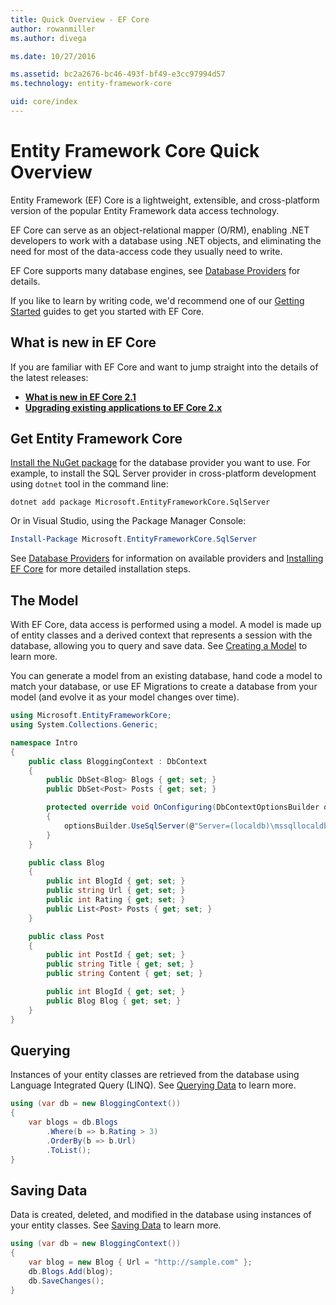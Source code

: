 ```yaml
---
title: Quick Overview - EF Core
author: rowanmiller
ms.author: divega

ms.date: 10/27/2016

ms.assetid: bc2a2676-bc46-493f-bf49-e3cc97994d57
ms.technology: entity-framework-core

uid: core/index
---
```


# Entity Framework Core Quick Overview

Entity Framework (EF) Core is a lightweight, extensible, and cross-platform version of the popular Entity Framework data access technology.

EF Core can serve as an object-relational mapper (O/RM), enabling .NET developers to work with a database using .NET objects, and eliminating the need for most of the data-access code they usually need to write.

EF Core supports many database engines, see [Database Providers](providers/index.md) for details.

If you like to learn by writing code, we'd recommend one of our [Getting Started](get-started/index.md) guides to get you started with EF Core.

## What is new in EF Core

If you are familiar with EF Core and want to jump straight into the details of the latest releases:

- **[What is new in EF Core 2.1](xref:core/what-is-new/ef-core-2.1)**
- **[Upgrading existing applications to EF Core 2.x](xref:core/miscellaneous/1x-2x-upgrade)**


## Get Entity Framework Core

[Install the NuGet package](https://docs.nuget.org/ndocs/quickstart/use-a-package) for the database provider you want to use. For example, to install the SQL Server provider in cross-platform development using `dotnet` tool in the command line:

``` Console
dotnet add package Microsoft.EntityFrameworkCore.SqlServer
```

Or in Visual Studio, using the Package Manager Console:

``` PowerShell
Install-Package Microsoft.EntityFrameworkCore.SqlServer
```
See [Database Providers](providers/index.md) for information on available providers and [Installing EF Core](get-started/install/index.md) for more detailed installation steps.

## The Model

With EF Core, data access is performed using a model. A model is made up of entity classes and a derived context that represents a session with the database, allowing you to query and save data. See [Creating a Model](modeling/index.md) to learn more.

You can generate a model from an existing database, hand code a model to match your database, or use EF Migrations to create a database from your model (and evolve it as your model changes over time).

``` csharp
using Microsoft.EntityFrameworkCore;
using System.Collections.Generic;

namespace Intro
{
    public class BloggingContext : DbContext
    {
        public DbSet<Blog> Blogs { get; set; }
        public DbSet<Post> Posts { get; set; }

        protected override void OnConfiguring(DbContextOptionsBuilder optionsBuilder)
        {
            optionsBuilder.UseSqlServer(@"Server=(localdb)\mssqllocaldb;Database=MyDatabase;Trusted_Connection=True;");
        }
    }

    public class Blog
    {
        public int BlogId { get; set; }
        public string Url { get; set; }
        public int Rating { get; set; }
        public List<Post> Posts { get; set; }
    }

    public class Post
    {
        public int PostId { get; set; }
        public string Title { get; set; }
        public string Content { get; set; }

        public int BlogId { get; set; }
        public Blog Blog { get; set; }
    }
}
```

## Querying

Instances of your entity classes are retrieved from the database using Language Integrated Query (LINQ). See [Querying Data](querying/index.md) to learn more.

``` csharp
using (var db = new BloggingContext())
{
    var blogs = db.Blogs
        .Where(b => b.Rating > 3)
        .OrderBy(b => b.Url)
        .ToList();
}
```

## Saving Data

Data is created, deleted, and modified in the database using instances of your entity classes. See [Saving Data](saving/index.md) to learn more.

``` csharp
using (var db = new BloggingContext())
{
    var blog = new Blog { Url = "http://sample.com" };
    db.Blogs.Add(blog);
    db.SaveChanges();
}
```
